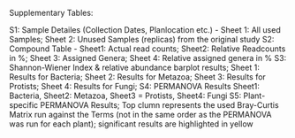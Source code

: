 Supplementary Tables: 

S1: Sample Detailes (Collection Dates, Planlocation etc.) - Sheet 1: All used Samples; Sheet 2: Unused Samples (replicas) from the original study
S2: Compound Table - Sheet1: Actual read counts; Sheet2: Relative Readcounts in %; Sheet 3: Assigned Genera; Sheet 4: Relative assigned genera in %
S3: Shannon-Wiener Index & relative abundance barplot results; Sheet 1: Results for Bacteria; Sheet 2: Results for Metazoa; Sheet 3: Results for Protists; Sheet 4: Results for Fungi;
S4: PERMANOVA Results Sheet1: Bacteria, Sheet2: Metazoa, Sheet3 = Protists, Sheet4: Fungi
S5: Plant-specific PERMANOVA Results; Top clumn represents the used Bray-Curtis Matrix run against the Terms (not in the same order as the PERMANOVA was run for each plant); significant results are highlighted in yellow
